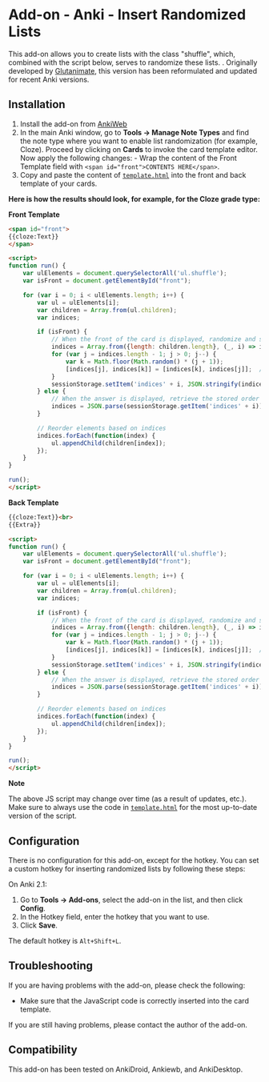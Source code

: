 # Add-on - Anki - Insert Randomized Lists
This add-on allows you to create lists with the class "shuffle", which, combined with the script below, serves to randomize these lists.  . Originally developed by [Glutanimate](https://github.com/glutanimate/anki-addons-misc/tree/master/src/editor_random_list), this version has been reformulated and updated for recent Anki versions.

## Installation  
1. Install the add-on from [AnkiWeb](https://ankiweb.net/shared/info/xxxxxx)
2. In the main Anki window, go to **Tools → Manage Note Types** and find the note type where you want to enable list randomization (for example, Cloze). Proceed by clicking on **Cards** to invoke the card template editor.  Now apply the following changes:  - Wrap the content of the Front Template field with `<span id="front">CONTENTS HERE</span>`.
3. Copy and paste the content of [`template.html`](https://github.com/huandney/Anki-Insert-Randomized-Lists/blob/main/template.html) into the front and back template of your cards.

   
**Here is how the results should look, for example, for the Cloze grade type:**

**Front Template**

```html
<span id="front">
{{cloze:Text}}
</span>

<script>
function run() {
    var ulElements = document.querySelectorAll('ul.shuffle');
    var isFront = document.getElementById("front");

    for (var i = 0; i < ulElements.length; i++) {
        var ul = ulElements[i];
        var children = Array.from(ul.children);
        var indices;

        if (isFront) {
            // When the front of the card is displayed, randomize and store the order
            indices = Array.from({length: children.length}, (_, i) => i);
            for (var j = indices.length - 1; j > 0; j--) {
                var k = Math.floor(Math.random() * (j + 1));
                [indices[j], indices[k]] = [indices[k], indices[j]];  // Swap elements
            }
            sessionStorage.setItem('indices' + i, JSON.stringify(indices));
        } else {
            // When the answer is displayed, retrieve the stored order
            indices = JSON.parse(sessionStorage.getItem('indices' + i));
        }

        // Reorder elements based on indices
        indices.forEach(function(index) {
            ul.appendChild(children[index]);
        });
    }
}

run();
</script>

```

**Back Template**

```html
{{cloze:Text}}<br>
{{Extra}}

<script>
function run() {
    var ulElements = document.querySelectorAll('ul.shuffle');
    var isFront = document.getElementById("front");

    for (var i = 0; i < ulElements.length; i++) {
        var ul = ulElements[i];
        var children = Array.from(ul.children);
        var indices;

        if (isFront) {
            // When the front of the card is displayed, randomize and store the order
            indices = Array.from({length: children.length}, (_, i) => i);
            for (var j = indices.length - 1; j > 0; j--) {
                var k = Math.floor(Math.random() * (j + 1));
                [indices[j], indices[k]] = [indices[k], indices[j]];  // Swap elements
            }
            sessionStorage.setItem('indices' + i, JSON.stringify(indices));
        } else {
            // When the answer is displayed, retrieve the stored order
            indices = JSON.parse(sessionStorage.getItem('indices' + i));
        }

        // Reorder elements based on indices
        indices.forEach(function(index) {
            ul.appendChild(children[index]);
        });
    }
}

run();
</script>
```

**Note**

The above JS script may change over time (as a result of updates, etc.). Make sure to always use the code in [`template.html`](https://github.com/huandney/Anki-Insert-Randomized-Lists/blob/main/template.html) for the most up-to-date version of the script.

## Configuration

There is no configuration for this add-on, except for the hotkey. You can set a custom hotkey for inserting randomized lists by following these steps:

On Anki 2.1:

1. Go to **Tools → Add-ons**, select the add-on in the list, and then click **Config**.
2. In the Hotkey field, enter the hotkey that you want to use.
3. Click **Save**.

The default hotkey is `Alt+Shift+L`.

## Troubleshooting

If you are having problems with the add-on, please check the following:

* Make sure that the JavaScript code is correctly inserted into the card template.

If you are still having problems, please contact the author of the add-on.

## Compatibility

This add-on has been tested on AnkiDroid, Ankiewb, and AnkiDesktop.
